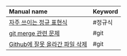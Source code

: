 

| Manual name                                                    | Keyword |
| :------------------------------------------------------------- | :------ |
| [자주 쓰이는 정규 표현식](</Quick Manual/etc/note/자주 쓰이는 정규 표현식.md>)     | #정규식    |
| [git merge 관련 문제](</Quick Manual/etc/note/git merge 관련 문제.md>) | #git    |
| [Github에 잘못 올라간 파일 삭제](<note/Github에 잘못 올라간 파일 삭제.md>)         | #git    |
